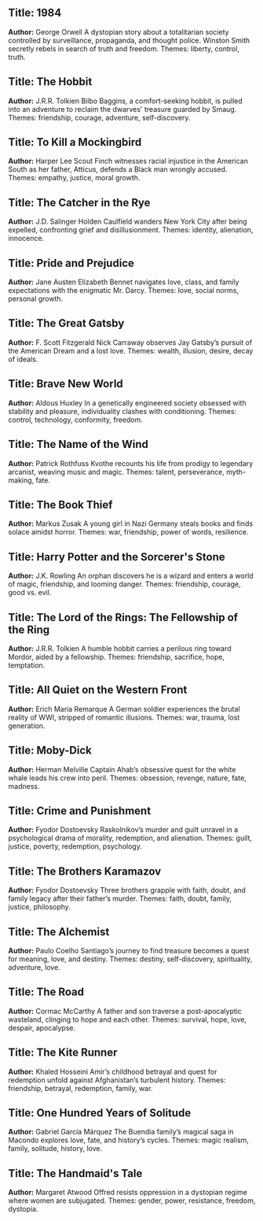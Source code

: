 ## Title: 1984
**Author:** George Orwell
A dystopian story about a totalitarian society controlled by surveillance, propaganda, and thought police. Winston Smith secretly rebels in search of truth and freedom. Themes: liberty, control, truth.

## Title: The Hobbit
**Author:** J.R.R. Tolkien
Bilbo Baggins, a comfort-seeking hobbit, is pulled into an adventure to reclaim the dwarves' treasure guarded by Smaug. Themes: friendship, courage, adventure, self-discovery.

## Title: To Kill a Mockingbird
**Author:** Harper Lee
Scout Finch witnesses racial injustice in the American South as her father, Atticus, defends a Black man wrongly accused. Themes: empathy, justice, moral growth.

## Title: The Catcher in the Rye
**Author:** J.D. Salinger
Holden Caulfield wanders New York City after being expelled, confronting grief and disillusionment. Themes: identity, alienation, innocence.

## Title: Pride and Prejudice
**Author:** Jane Austen
Elizabeth Bennet navigates love, class, and family expectations with the enigmatic Mr. Darcy. Themes: love, social norms, personal growth.

## Title: The Great Gatsby
**Author:** F. Scott Fitzgerald
Nick Carraway observes Jay Gatsby’s pursuit of the American Dream and a lost love. Themes: wealth, illusion, desire, decay of ideals.

## Title: Brave New World
**Author:** Aldous Huxley
In a genetically engineered society obsessed with stability and pleasure, individuality clashes with conditioning. Themes: control, technology, conformity, freedom.

## Title: The Name of the Wind
**Author:** Patrick Rothfuss
Kvothe recounts his life from prodigy to legendary arcanist, weaving music and magic. Themes: talent, perseverance, myth-making, fate.

## Title: The Book Thief
**Author:** Markus Zusak
A young girl in Nazi Germany steals books and finds solace amidst horror. Themes: war, friendship, power of words, resilience.

## Title: Harry Potter and the Sorcerer's Stone
**Author:** J.K. Rowling
An orphan discovers he is a wizard and enters a world of magic, friendship, and looming danger. Themes: friendship, courage, good vs. evil.

## Title: The Lord of the Rings: The Fellowship of the Ring
**Author:** J.R.R. Tolkien
A humble hobbit carries a perilous ring toward Mordor, aided by a fellowship. Themes: friendship, sacrifice, hope, temptation.

## Title: All Quiet on the Western Front
**Author:** Erich Maria Remarque
A German soldier experiences the brutal reality of WWI, stripped of romantic illusions. Themes: war, trauma, lost generation.

## Title: Moby-Dick
**Author:** Herman Melville
Captain Ahab’s obsessive quest for the white whale leads his crew into peril. Themes: obsession, revenge, nature, fate, madness.

## Title: Crime and Punishment
**Author:** Fyodor Dostoevsky
Raskolnikov’s murder and guilt unravel in a psychological drama of morality, redemption, and alienation. Themes: guilt, justice, poverty, redemption, psychology.

## Title: The Brothers Karamazov
**Author:** Fyodor Dostoevsky
Three brothers grapple with faith, doubt, and family legacy after their father’s murder. Themes: faith, doubt, family, justice, philosophy.

## Title: The Alchemist
**Author:** Paulo Coelho
Santiago’s journey to find treasure becomes a quest for meaning, love, and destiny. Themes: destiny, self-discovery, spirituality, adventure, love.

## Title: The Road
**Author:** Cormac McCarthy
A father and son traverse a post-apocalyptic wasteland, clinging to hope and each other. Themes: survival, hope, love, despair, apocalypse.

## Title: The Kite Runner
**Author:** Khaled Hosseini
Amir’s childhood betrayal and quest for redemption unfold against Afghanistan’s turbulent history. Themes: friendship, betrayal, redemption, family, war.

## Title: One Hundred Years of Solitude
**Author:** Gabriel García Márquez
The Buendía family’s magical saga in Macondo explores love, fate, and history’s cycles. Themes: magic realism, family, solitude, history, love.

## Title: The Handmaid's Tale
**Author:** Margaret Atwood
Offred resists oppression in a dystopian regime where women are subjugated. Themes: gender, power, resistance, freedom, dystopia.
